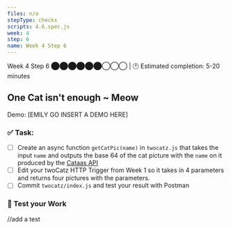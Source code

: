 ```yaml
---
files: n/a
stepType: checks
scripts: 4.6.spec.js
week: 4
step: 6
name: Week 4 Step 6
---
```


Week 4 Step 6 ⬤⬤⬤⬤⬤⬤◯◯◯ | 🕐 Estimated completion: 5-20 minutes

## One Cat isn't enough ~ Meow

Demo: [EMILY GO INSERT A DEMO HERE]

### ✅  Task:
- [ ] Create an async function `getCatPic(name)` in `twocatz.js` that takes the input `name` and outputs the base 64 of the cat picture with the `name` on it produced by the [Cataas API](https://cataas.com/)
- [ ] Edit your twoCatz HTTP Trigger from Week 1 so it takes in 4 parameters and returns four pictures with the parameters.  
- [ ] Commit `twocatz/index.js` and test your result with Postman

### 🚧 Test your Work
//add a test
